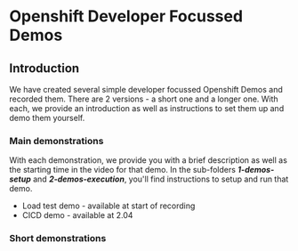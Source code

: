 # Openshift Developer Focussed Demos

## Introduction
We have created several simple developer focussed Openshift Demos and recorded them. There are 2 versions - a short one and a longer one. With each, we provide an introduction as well as instructions to set them up and demo them yourself.

### Main demonstrations
With each demonstration, we provide you with a brief description as well as the starting time in the video for that demo. In the sub-folders **_1-demos-setup_** and **_2-demos-execution_**, you'll find instructions to setup and run that demo.

* Load test demo - available at start of recording
* CICD demo - available at 2.04


### Short demonstrations



